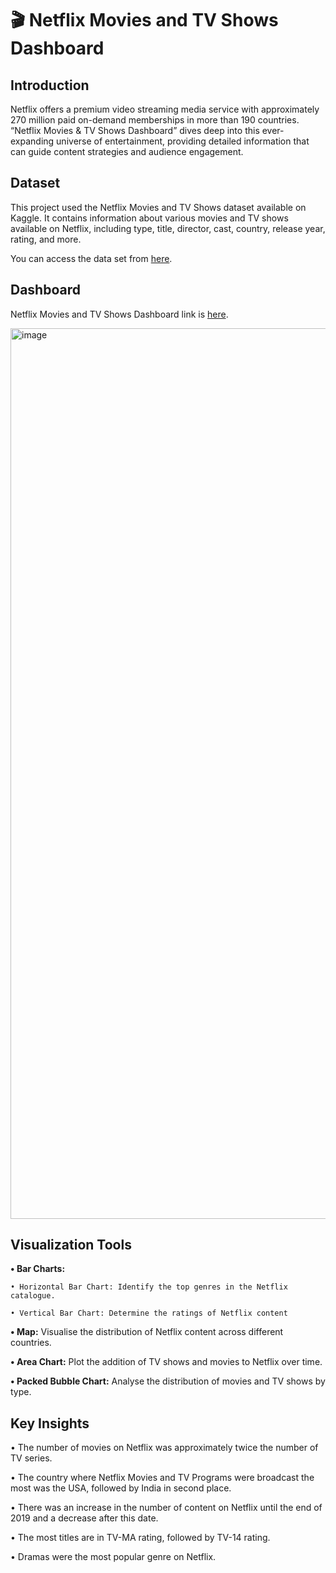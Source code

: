 # 🎬 Netflix Movies and TV Shows Dashboard
 
## **Introduction**
Netflix offers a premium video streaming media service with approximately 270 million paid on-demand memberships in more than 190 countries. 
“Netflix Movies & TV Shows Dashboard” dives deep into this ever-expanding universe of entertainment, providing detailed information that can guide content strategies and audience engagement.

## **Dataset**
This project used the Netflix Movies and TV Shows dataset available on Kaggle. It contains information about various movies and TV shows available on Netflix, including type, title, director, cast, country, release year, rating, and more.

You can access the data set from [here](https://www.kaggle.com/datasets/shivamb/netflix-shows?resource=download).

## **Dashboard**
Netflix Movies and TV Shows Dashboard link is [here](https://public.tableau.com/app/profile/cigdem.sahin/viz/Netflix_17129697361510/Netflix).

<img width="1425" alt="image" src="https://github.com/Cigdem-Sahin/-Netflix-Movies-and-TV-Shows-Dashboard-/assets/166864144/0979c97d-e6d1-4c44-9da1-630c0ffa5f7a">

 
## **Visualization Tools**

**•	Bar Charts:** 

    • Horizontal Bar Chart: Identify the top genres in the Netflix catalogue.
    
    • Vertical Bar Chart: Determine the ratings of Netflix content 
    
**•	Map:** Visualise the distribution of Netflix content across different countries.

**•	Area Chart:** Plot the addition of TV shows and movies to Netflix over time.

**•	Packed Bubble Chart:** Analyse the distribution of movies and TV shows by type.

## **Key Insights**

•	The number of movies on Netflix was approximately twice the number of TV series.

•	The country where Netflix Movies and TV Programs were broadcast the most was the USA, followed by India in second place.

•	There was an increase in the number of content on Netflix until the end of 2019 and a decrease after this date.

•	The most titles are in TV-MA rating, followed by TV-14 rating.

•	Dramas were the most popular genre on Netflix.

